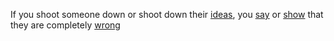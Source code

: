 If you shoot someone down or shoot down their [ideas](https://www.collinsdictionary.com/dictionary/english/idea "Definition of ideas"), you [say](https://www.collinsdictionary.com/dictionary/english/say "Definition of say") or [show](https://www.collinsdictionary.com/dictionary/english/show "Definition of show") that they are completely [wrong](https://www.collinsdictionary.com/dictionary/english/wrong "Definition of wrong")

